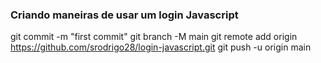 ### Criando maneiras de usar um login Javascript

git commit -m "first commit"
git branch -M main
git remote add origin https://github.com/srodrigo28/login-javascript.git
git push -u origin main